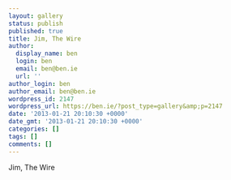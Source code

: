 ```yaml
---
layout: gallery
status: publish
published: true
title: Jim, The Wire
author:
  display_name: ben
  login: ben
  email: ben@ben.ie
  url: ''
author_login: ben
author_email: ben@ben.ie
wordpress_id: 2147
wordpress_url: https://ben.ie/?post_type=gallery&amp;p=2147
date: '2013-01-21 20:10:30 +0000'
date_gmt: '2013-01-21 20:10:30 +0000'
categories: []
tags: []
comments: []
---
```

<p>Jim, The Wire</p>
